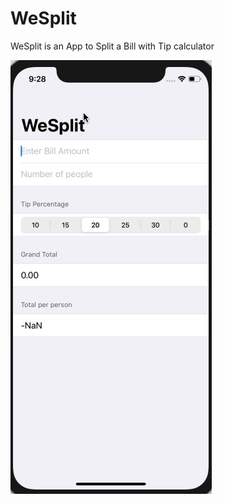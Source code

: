# WeSplit
WeSplit is an App to Split a Bill with Tip calculator

![Alt Text](https://github.com/manish-d/ios-portfolio/blob/main/swiftui/projects/WeSplit/weSplit.gif)
